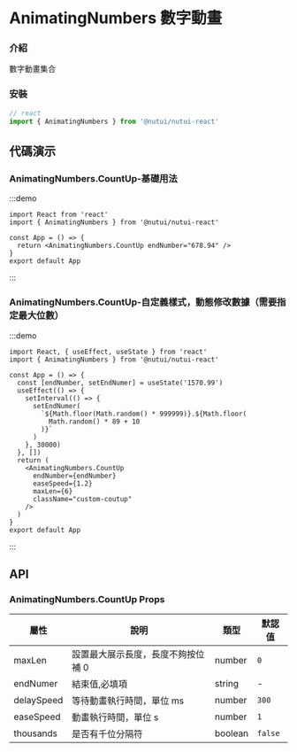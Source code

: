 # AnimatingNumbers 數字動畫

### 介紹

數字動畫集合

### 安裝

```javascript
// react
import { AnimatingNumbers } from '@nutui/nutui-react'
```

## 代碼演示

### AnimatingNumbers.CountUp-基礎用法

:::demo

```tsx
import React from 'react'
import { AnimatingNumbers } from '@nutui/nutui-react'

const App = () => {
  return <AnimatingNumbers.CountUp endNumber="678.94" />
}
export default App
```

:::

### AnimatingNumbers.CountUp-自定義樣式，動態修改數據（需要指定最大位數）

:::demo

```tsx
import React, { useEffect, useState } from 'react'
import { AnimatingNumbers } from '@nutui/nutui-react'

const App = () => {
  const [endNumber, setEndNumer] = useState('1570.99')
  useEffect(() => {
    setInterval(() => {
      setEndNumer(
        `${Math.floor(Math.random() * 999999)}.${Math.floor(
          Math.random() * 89 + 10
        )}`
      )
    }, 30000)
  }, [])
  return (
    <AnimatingNumbers.CountUp
      endNumber={endNumber}
      easeSpeed={1.2}
      maxLen={6}
      className="custom-coutup"
    />
  )
}
export default App
```

:::

## API

### AnimatingNumbers.CountUp Props

| 屬性 | 說明                               | 類型    | 默認值 |
| ---------- | ---------------------------------- | ------- | ------ |
| maxLen     | 設置最大展示長度，長度不夠按位補 0 | number  | `0`      |
| endNumer   | 結束值,必填項                      | string  | -     |
| delaySpeed | 等待動畫執行時間，單位 ms          | number  | `300`    |
| easeSpeed  | 動畫執行時間，單位 s               | number  | `1`      |
| thousands  | 是否有千位分隔符                   | boolean | `false`  |
